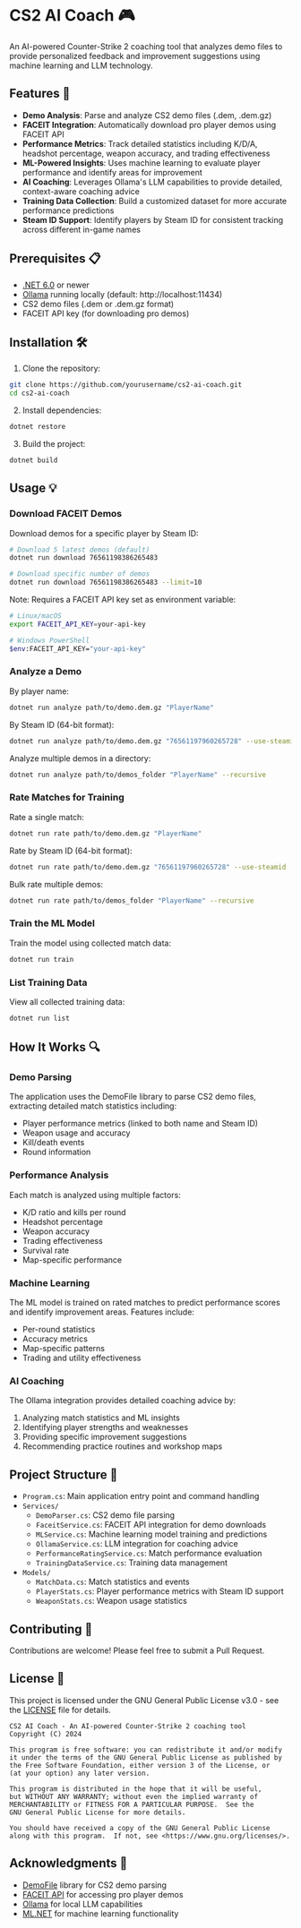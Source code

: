 # CS2 AI Coach 🎮

An AI-powered Counter-Strike 2 coaching tool that analyzes demo files to provide personalized feedback and improvement suggestions using machine learning and LLM technology.

## Features 🚀

- **Demo Analysis**: Parse and analyze CS2 demo files (.dem, .dem.gz)
- **FACEIT Integration**: Automatically download pro player demos using FACEIT API
- **Performance Metrics**: Track detailed statistics including K/D/A, headshot percentage, weapon accuracy, and trading effectiveness
- **ML-Powered Insights**: Uses machine learning to evaluate player performance and identify areas for improvement
- **AI Coaching**: Leverages Ollama's LLM capabilities to provide detailed, context-aware coaching advice
- **Training Data Collection**: Build a customized dataset for more accurate performance predictions
- **Steam ID Support**: Identify players by Steam ID for consistent tracking across different in-game names

## Prerequisites 📋

- [.NET 6.0](https://dotnet.microsoft.com/download/dotnet/6.0) or newer
- [Ollama](https://ollama.ai/) running locally (default: http://localhost:11434)
- CS2 demo files (.dem or .dem.gz format)
- FACEIT API key (for downloading pro demos)

## Installation 🛠️

1. Clone the repository:
```bash
git clone https://github.com/yourusername/cs2-ai-coach.git
cd cs2-ai-coach
```

2. Install dependencies:
```bash
dotnet restore
```

3. Build the project:
```bash
dotnet build
```

## Usage 💡

### Download FACEIT Demos

Download demos for a specific player by Steam ID:
```bash
# Download 5 latest demos (default)
dotnet run download 76561198386265483

# Download specific number of demos
dotnet run download 76561198386265483 --limit=10
```

Note: Requires a FACEIT API key set as environment variable:
```bash
# Linux/macOS
export FACEIT_API_KEY=your-api-key

# Windows PowerShell
$env:FACEIT_API_KEY="your-api-key"
```

### Analyze a Demo

By player name:
```bash
dotnet run analyze path/to/demo.dem.gz "PlayerName"
```

By Steam ID (64-bit format):
```bash
dotnet run analyze path/to/demo.dem.gz "76561197960265728" --use-steamid
```

Analyze multiple demos in a directory:
```bash
dotnet run analyze path/to/demos_folder "PlayerName" --recursive
```

### Rate Matches for Training

Rate a single match:
```bash
dotnet run rate path/to/demo.dem.gz "PlayerName"
```

Rate by Steam ID (64-bit format):
```bash
dotnet run rate path/to/demo.dem.gz "76561197960265728" --use-steamid
```

Bulk rate multiple demos:
```bash
dotnet run rate path/to/demos_folder "PlayerName" --recursive
```

### Train the ML Model

Train the model using collected match data:
```bash
dotnet run train
```

### List Training Data

View all collected training data:
```bash
dotnet run list
```

## How It Works 🔍

### Demo Parsing
The application uses the DemoFile library to parse CS2 demo files, extracting detailed match statistics including:
- Player performance metrics (linked to both name and Steam ID)
- Weapon usage and accuracy
- Kill/death events
- Round information

### Performance Analysis
Each match is analyzed using multiple factors:
- K/D ratio and kills per round
- Headshot percentage
- Weapon accuracy
- Trading effectiveness
- Survival rate
- Map-specific performance

### Machine Learning
The ML model is trained on rated matches to predict performance scores and identify improvement areas. Features include:
- Per-round statistics
- Accuracy metrics
- Map-specific patterns
- Trading and utility effectiveness

### AI Coaching
The Ollama integration provides detailed coaching advice by:
1. Analyzing match statistics and ML insights
2. Identifying player strengths and weaknesses
3. Providing specific improvement suggestions
4. Recommending practice routines and workshop maps

## Project Structure 📁

- `Program.cs`: Main application entry point and command handling
- `Services/`
  - `DemoParser.cs`: CS2 demo file parsing
  - `FaceitService.cs`: FACEIT API integration for demo downloads
  - `MLService.cs`: Machine learning model training and predictions
  - `OllamaService.cs`: LLM integration for coaching advice
  - `PerformanceRatingService.cs`: Match performance evaluation
  - `TrainingDataService.cs`: Training data management
- `Models/`
  - `MatchData.cs`: Match statistics and events
  - `PlayerStats.cs`: Player performance metrics with Steam ID support
  - `WeaponStats.cs`: Weapon usage statistics

## Contributing 🤝

Contributions are welcome! Please feel free to submit a Pull Request.

## License 📄

This project is licensed under the GNU General Public License v3.0 - see the [LICENSE](LICENSE) file for details.

```
CS2 AI Coach - An AI-powered Counter-Strike 2 coaching tool
Copyright (C) 2024

This program is free software: you can redistribute it and/or modify
it under the terms of the GNU General Public License as published by
the Free Software Foundation, either version 3 of the License, or
(at your option) any later version.

This program is distributed in the hope that it will be useful,
but WITHOUT ANY WARRANTY; without even the implied warranty of
MERCHANTABILITY or FITNESS FOR A PARTICULAR PURPOSE.  See the
GNU General Public License for more details.

You should have received a copy of the GNU General Public License
along with this program.  If not, see <https://www.gnu.org/licenses/>.
```

## Acknowledgments 👏

- [DemoFile](https://github.com/StatsHelix/demoinfo) library for CS2 demo parsing
- [FACEIT API](https://developers.faceit.com/) for accessing pro player demos
- [Ollama](https://ollama.ai/) for local LLM capabilities
- [ML.NET](https://dotnet.microsoft.com/apps/machinelearning-ai/ml-dotnet) for machine learning functionality